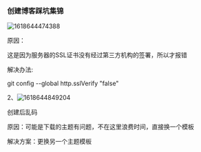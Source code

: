 ### 创建博客踩坑集锦

![1618644474388](C:\Users\Administrator\AppData\Roaming\Typora\typora-user-images\1618644474388.png)

原因：

这是因为服务器的SSL证书没有经过第三方机构的签署，所以才报错

解决办法:

git config --global http.sslVerify "false" 

2、![1618644849204](C:\Users\Administrator\AppData\Roaming\Typora\typora-user-images\1618644849204.png)

创建后乱码

原因：可能是下载的主题有问题，不在这里浪费时间，直接换一个模板

解决方案：更换另一个主题模板